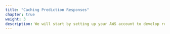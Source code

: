 ```yaml
---
title: "Caching Prediction Responses"
chapter: true
weight: 3
description: We will start by setting up your AWS account to develop robot applications with AWS RoboMaker. 
---
```



